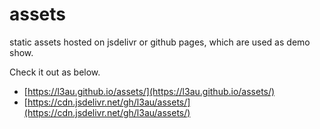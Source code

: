 # assets

static assets hosted on jsdelivr or github pages, which are used as demo show.

Check it out as below.

- [https://l3au.github.io/assets/](https://l3au.github.io/assets/)
- [https://cdn.jsdelivr.net/gh/l3au/assets/](https://cdn.jsdelivr.net/gh/l3au/assets/)
